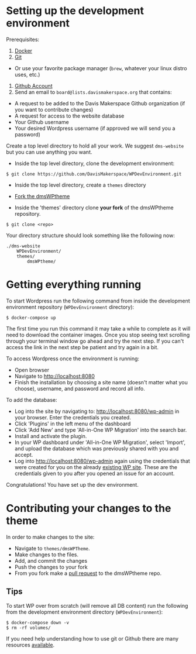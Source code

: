 # Setting up the development environment

Prerequisites:
1. [Docker](https://www.docker.com/products/docker-desktop)
1. [Git](https://git-scm.com/downloads)
  - Or use your favorite package manager (`brew`, whatever your linux distro uses, etc.)
1. [Github Account](https://github.com/join)
1. Send an email to `board@lists.davismakerspace.org` that contains:
  - A request to be added to the Davis Makerspace Github organization (if you want to contribute changes)
  - A request for access to the website database
  - Your Github username
  - Your desired Wordpress username (if approved we will send you a password)

Create a top level directory to hold all your work. We suggest `dms-website` but you can use anything you want.

- Inside the top level directory, clone the development environment:

```
$ git clone https://github.com/DavisMakerspace/WPDevEnvironment.git
```

* Inside the top level directory, create a `themes` directory

* [Fork the dmsWPtheme](https://help.github.com/articles/fork-a-repo/)

* Inside the 'themes' directory clone **your fork** of the dmsWPtheme repository.

```
$ git clone <repo>
```

Your directory structure should look something like the following now:

```
./dms-website
    WPDevEnvironment/
    themes/
        dmsWPtheme/
```

# Getting everything running

To start Wordpress run the following command from inside the development environment repository (`WPDevEnvironment` directory):

```
$ docker-compose up
```

The first time you run this command it may take a while to complete as it will need to download the container images. Once you stop seeing text scrolling through your terminal window go ahead and try the next step. If you can't access the link in the next step be patient and try again in a bit.

To access Wordpress once the environment is running:
- Open browser
- Navigate to [http://localhost:8080](http://localhost:8080)
- Finish the installation by choosing a site name (doesn't matter what you choose), username, and password and record all info.

To add the database:
- Log into the site by navigating to: [http://localhost:8080/wp-admin](http://localhost:8080/wp-admin) in your browser. Enter the credentials you created.
- Click 'Plugins' in the left menu of the dashboard
- Click 'Add New' and type 'All-in-One WP Migration' into the search bar.
- Install and activate the plugin.
- In your WP dashboard under 'All-in-One WP Migration', select 'Import', and upload the database which was previously shared with you and accept.
- Log into [http://localhost:8080/wp-admin](http://localhost:8080/wp-admin) again using the credentials that were created for you on the already [existing WP site](https://wp.davismakerspace.org/). These are the credentials given to you after you opened an issue for an account.

Congratulations! You have set up the dev environment.

# Contributing your changes to the theme

In order to make changes to the site:
- Navigate to `themes/dmsWPTheme`.
- Make changes to the files.
- Add, and commit the changes
- Push the changes to your fork
- From you fork make a [pull request](https://help.github.com/articles/creating-a-pull-request-from-a-fork/) to the dmsWPtheme repo.

## Tips

To start WP over from scratch (will remove all DB content) run the following from the development environment directory (`WPDevEnvironment`):

```
$ docker-compose down -v
$ rm -rf volumes/
```

If you need help understanding how to use git or Github there are many resources [available](https://help.github.com/articles/git-and-github-learning-resources/).
